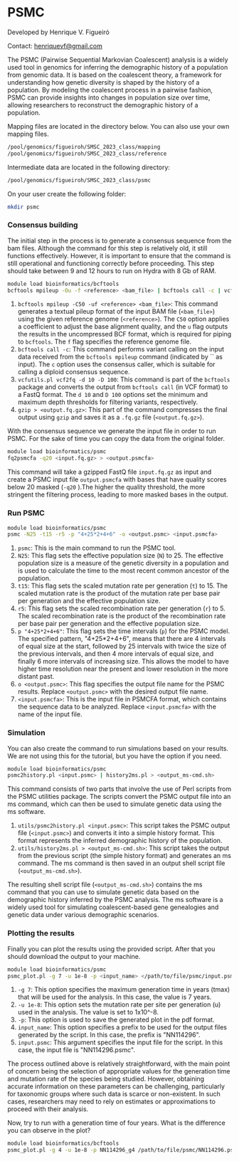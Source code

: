 # PSMC

Developed by Henrique V. Figueiró

Contact: henriquevf@gmail.com

The PSMC (Pairwise Sequential Markovian Coalescent) analysis is a widely used tool in genomics for inferring the demographic history of a population from genomic data. It is based on the coalescent theory, a framework for understanding how genetic diversity is shaped by the history of a population. By modeling the coalescent process in a pairwise fashion, PSMC can provide insights into changes in population size over time, allowing researchers to reconstruct the demographic history of a population.

Mapping files are located in the directory below. You can also use your own mapping files.

```bash
/pool/genomics/figueiroh/SMSC_2023_class/mapping
/pool/genomics/figueiroh/SMSC_2023_class/reference
```

Intermediate data are located in the following directory:

```bash
/pool/genomics/figueiroh/SMSC_2023_class/psmc
```

On your user create the following folder: 

```bash
mkdir psmc
```

### Consensus building

The initial step in the process is to generate a consensus sequence from the bam files. Although the command for this step is relatively old, it still functions effectively. However, it is important to ensure that the command is still operational and functioning correctly before proceeding. This step should take between 9 and 12 hours to run on Hydra with 8 Gb of RAM. 

```bash
module load bioinformatics/bcftools
bcftools mpileup -Ou -f <reference> <bam_file> | bcftools call -c | vcfutils.pl vcf2fq -d 10 -D 100 | gzip > <output.fq.gz>
```

1. `bcftools mpileup -C50 -uf <reference> <bam_file>`: This command generates a textual pileup format of the input BAM file (`<bam_file>`) using the given reference genome (`<reference>`). The `C50` option applies a coefficient to adjust the base alignment quality, and the `u` flag outputs the results in the uncompressed BCF format, which is required for piping to `bcftools`. The `f` flag specifies the reference genome file.
2. `bcftools call -c`: This command performs variant calling on the input data received from the `bcftools mpileup` command (indicated by `` as input). The `c` option uses the consensus caller, which is suitable for calling a diploid consensus sequence.
3. `vcfutils.pl vcf2fq -d 10 -D 100`: This command is part of the `bcftools` package and converts the output from `bcftools call` (in VCF format) to a FastQ format. The `d 10` and `D 100` options set the minimum and maximum depth thresholds for filtering variants, respectively.
4. `gzip > <output.fq.gz>`: This part of the command compresses the final output using `gzip` and saves it as a `.fq.gz` file (`<output.fq.gz>`).

With the consensus sequence we generate the input file in order to run PSMC. For the sake of time you can copy the data from the original folder.

```bash
module load bioinformatics/psmc
fq2psmcfa -q20 <input.fq.gz> > <output.psmcfa>
```

This command will take a gzipped FastQ file `input.fq.gz` as input and create a PSMC input file `output.psmcfa` with bases that have quality scores below 20 masked (`-q20` ).The higher the quality threshold, the more stringent the filtering process, leading to more masked bases in the output.

### Run PSMC

```bash
module load bioinformatics/psmc
psmc -N25 -t15 -r5 -p "4+25*2+4+6" -o <output.psmc> <input.psmcfa>
```

1. `psmc`: This is the main command to run the PSMC tool.
2. `N25`: This flag sets the effective population size (`N`) to 25. The effective population size is a measure of the genetic diversity in a population and is used to calculate the time to the most recent common ancestor of the population.
3. `t15`: This flag sets the scaled mutation rate per generation (`t`) to 15. The scaled mutation rate is the product of the mutation rate per base pair per generation and the effective population size.
4. `r5`: This flag sets the scaled recombination rate per generation (`r`) to 5. The scaled recombination rate is the product of the recombination rate per base pair per generation and the effective population size.
5. `p "4+25*2+4+6"`: This flag sets the time intervals (`p`) for the PSMC model. The specified pattern, "4+25*2+4+6", means that there are 4 intervals of equal size at the start, followed by 25 intervals with twice the size of the previous intervals, and then 4 more intervals of equal size, and finally 6 more intervals of increasing size. This allows the model to have higher time resolution near the present and lower resolution in the more distant past.
6. `o <output.psmc>`: This flag specifies the output file name for the PSMC results. Replace `<output.psmc>` with the desired output file name.
7. `<input.psmcfa>`: This is the input file in PSMCFA format, which contains the sequence data to be analyzed. Replace `<input.psmcfa>` with the name of the input file.

### Simulation

You can also create the command to run simulations based on your results. We are not using this for the tutorial, but you have the option if you need.

```bash
module load bioinformatics/psmc
psmc2history.pl <input.psmc> | history2ms.pl > <output_ms-cmd.sh>
```

This command consists of two parts that involve the use of Perl scripts from the PSMC utilities package. The scripts convert the PSMC output file into an ms command, which can then be used to simulate genetic data using the ms software.

1. `utils/psmc2history.pl <input.psmc>`: This script takes the PSMC output file (`<input.psmc>`) and converts it into a simple history format. This format represents the inferred demographic history of the population.
2. `utils/history2ms.pl > <output_ms-cmd.sh>`: This script takes the output from the previous script (the simple history format) and generates an ms command. The ms command is then saved in an output shell script file (`<output_ms-cmd.sh>`).

The resulting shell script file (`<output_ms-cmd.sh>`) contains the ms command that you can use to simulate genetic data based on the demographic history inferred by the PSMC analysis. The ms software is a widely used tool for simulating coalescent-based gene genealogies and genetic data under various demographic scenarios.

### Plotting the results

Finally you can plot the results using the provided script. After that you should download the output to your machine. 

```bash
module load bioinformatics/psmc
psmc_plot.pl -g 7 -u 1e-8 -p <input_name> </path/to/file/psmc/input.psmc>
```

1. `-g 7`: This option specifies the maximum generation time in years (tmax) that will be used for the analysis. In this case, the value is 7 years.
2. `-u 1e-8`: This option sets the mutation rate per site per generation (u) used in the analysis. The value is set to 1x10^-8.
3. `-p`: This option is used to save the generated plot in the pdf format. 
4. `input_name`: This option specifies a prefix to be used for the output files generated by the script. In this case, the prefix is "NN114296".
5. `input.psmc`: This argument specifies the input file for the script. In this case, the input file is "NN114296.psmc".

The process outlined above is relatively straightforward, with the main point of concern being the selection of appropriate values for the generation time and mutation rate of the species being studied. However, obtaining accurate information on these parameters can be challenging, particularly for taxonomic groups where such data is scarce or non-existent. In such cases, researchers may need to rely on estimates or approximations to proceed with their analysis.

Now, try to run with a generation time of four years. What is the difference you can observe in the plot?

```bash
module load bioinformatics/bcftools
psmc_plot.pl -g 4 -u 1e-8 -p NN114296_g4 /path/to/file/psmc/NN114296.psmc
```
